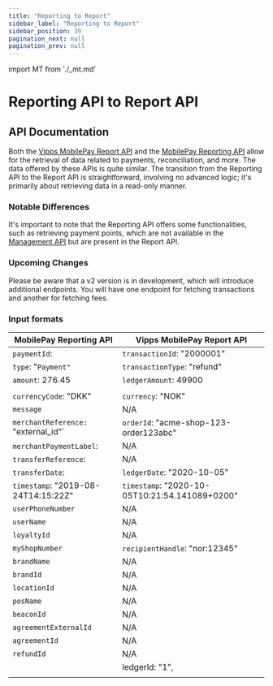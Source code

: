 ```yaml
---
title: "Reporting to Report"
sidebar_label: "Reporting to Report"
sidebar_position: 39
pagination_next: null
pagination_prev: null
---
```


import MT from './_mt.md'

# Reporting API to Report API

## API Documentation

Both the [Vipps MobilePay Report API](https://developer.vippsmobilepay.com/docs/APIs/report-api/) and the [MobilePay Reporting API](https://developer.mobilepay.dk/docs/reporting) allow for the retrieval of data related to payments, reconciliation, and more. The data offered by these APIs is quite similar. The transition from the Reporting API to the Report API is straightforward, involving no advanced logic; it's primarily about retrieving data in a read-only manner. 

### Notable Differences

It's important to note that the Reporting API offers some functionalities, such as retrieving payment points, which are not available in the [Management API](https://developer.vippsmobilepay.com/docs/APIs/management-api/management-api-guide/#get-the-sales-units-for-a-merchant-by-orgno) but are present in the Report API.

### Upcoming Changes

Please be aware that a v2 version is in development, which will introduce additional endpoints. You will have one endpoint for fetching transactions and another for fetching fees.

### Input formats



| **MobilePay Reporting API**             | **Vipps MobilePay Report API**                                                                      |
| ---------------------------------- | ----------------------------------------------------------------------------------------------- |
| `paymentId`:               | `transactionId`: "2000001"                                                                    |
| `type`: "`Payment"`                  | `transactionType`: "refund"                                                                   |
| `amount`: 276.45                   | `ledgerAmount`: 49900                                                                         |
|                                   |                                                                                                 |
| `currencyCode`: "DKK"             | `currency`: "NOK"                                                                             |
| `message`                 | N/A                                                                                          |
| `merchantReference: `"external_id"` | `orderId`: "acme-shop-123-order123abc"                                                       |
| `merchantPaymentLabel`:     | N/A                                                                                          |
| `transferReference`:       | N/A                                                                                          |
| `transferDate`:            | `ledgerDate`: "2020-10-05"                                                                    |
| `timestamp`: "2019-08-24T14:15:22Z" | `timestamp`: "2020-10-05T10:21:54.141089+0200"                                              |
| `userPhoneNumber`         | N/A                                                                                          |
| `userName`                | N/A                                                                                          |
| `loyaltyId`               | N/A                                                                                          |
| `myShopNumber`            | `recipientHandle`: "nor:12345"                                                                                          |
| `brandName`               | N/A                                                                                          |
| `brandId`                 | N/A                                                                                          |
| `locationId`              | N/A                                                                                          |
| `posName`                 | N/A                                                                                          |
| `beaconId`               | N/A                                                                                          |
| `agreementExternalId`     | N/A                                                                                          |
| `agreementId`             | N/A                                                                                          |
| `refundId`               | N/A                                                                                          |
|               | ledgerId: "1",
                                                                                          |

